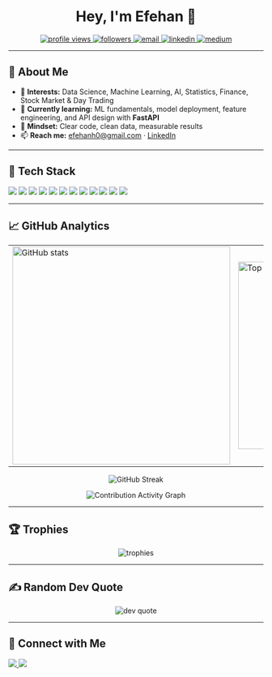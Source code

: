 <!-- Profile Header -->
<h1 align="center">Hey, I'm Efehan 👋</h1>
<p align="center">
  <a href="https://komarev.com/ghpvc/?username=Efeh4n">
    <img src="https://komarev.com/ghpvc/?username=Efeh4n&label=Profile%20views&color=0e75b6&style=flat" alt="profile views" />
  </a>
  <a href="https://github.com/Efeh4n?tab=followers">
    <img src="https://img.shields.io/github/followers/Efeh4n?label=Followers&style=flat" alt="followers" />
  </a>
  <a href="mailto:efehanh0@gmail.com">
    <img src="https://img.shields.io/badge/Email-efehanh0%40gmail.com-D14836?style=flat&logo=gmail&logoColor=white" alt="email" />
  </a>
  <a href="https://www.linkedin.com/in/efehan-husrevoglu-b78306245/" target="_blank">
    <img src="https://img.shields.io/badge/LinkedIn-efehan--husrevoglu-0077B5?style=flat&logo=linkedin&logoColor=white" alt="linkedin" />
  </a>
    <a href="https://medium.com/@efehanh0" target="_blank">
    <img src="https://img.shields.io/badge/Medium-%40efehanh0-12100E?style=flat&logo=medium&logoColor=white" alt="medium" />
  </a>

</p>



---

## 🚀 About Me
- 🔭 **Interests:** Data Science, Machine Learning, AI, Statistics, Finance, Stock Market & Day Trading  
- 🌱 **Currently learning:** ML fundamentals, model deployment, feature engineering, and API design with **FastAPI**  
- 🧠 **Mindset:** Clear code, clean data, measurable results  
- 📫 **Reach me:** <a href="mailto:efehanh0@gmail.com">efehanh0@gmail.com</a> · <a href="https://www.linkedin.com/in/efehan-husrevoglu-b78306245/" target="_blank">LinkedIn</a>

---

## 🧰 Tech Stack
<p align="left">
  <!-- Languages / Core -->
  <img src="https://img.shields.io/badge/Python-3670A0?style=for-the-badge&logo=python&logoColor=ffdd54" />
  <img src="https://img.shields.io/badge/SQL-316192?style=for-the-badge&logo=database&logoColor=white" />
  <!-- DS / ML -->
  <img src="https://img.shields.io/badge/Pandas-150458?style=for-the-badge&logo=pandas&logoColor=white" />
  <img src="https://img.shields.io/badge/NumPy-013243?style=for-the-badge&logo=numpy&logoColor=white" />
  <img src="https://img.shields.io/badge/scikit--learn-F7931E?style=for-the-badge&logo=scikitlearn&logoColor=white" />
  <!-- Backend / API -->
  <img src="https://img.shields.io/badge/FastAPI-009688?style=for-the-badge&logo=fastapi&logoColor=white" />
  <!-- Databases / Cloud -->
  <img src="https://img.shields.io/badge/MySQL-4479A1?style=for-the-badge&logo=mysql&logoColor=white" />
  <img src="https://img.shields.io/badge/Firebase-FFCA28?style=for-the-badge&logo=firebase&logoColor=000" />
  <!-- Tools -->
  <img src="https://img.shields.io/badge/Jupyter-F37626?style=for-the-badge&logo=jupyter&logoColor=white" />
  <img src="https://img.shields.io/badge/Git-F05032?style=for-the-badge&logo=git&logoColor=white" />
  <img src="https://img.shields.io/badge/VS%20Code-007ACC?style=for-the-badge&logo=visualstudiocode&logoColor=white" />
  <img src="https://img.shields.io/badge/Linux-000000?style=for-the-badge&logo=linux&logoColor=white" />
</p>

---

## 📈 GitHub Analytics
<div align="center">
  <table>
    <tr>
      <td>
        <img src="https://github-readme-stats.vercel.app/api?username=Efeh4n&show_icons=true&theme=tokyonight&hide_border=false&include_all_commits=true&count_private=true" width="430" alt="GitHub stats"/>
      </td>
      <td>
        <img src="https://github-readme-stats.vercel.app/api/top-langs/?username=Efeh4n&layout=compact&theme=tokyonight&hide_border=false" width="370" alt="Top Languages"/>
      </td>
    </tr>
  </table>
</div>

<p align="center">
  <img src="https://streak-stats.demolab.com/?user=Efeh4n&theme=tokyonight&hide_border=false" alt="GitHub Streak" />
</p>

<p align="center">
  <img src="https://github-readme-activity-graph.vercel.app/graph?username=Efeh4n&theme=react-dark&hide_border=true&area=true" alt="Contribution Activity Graph" />
</p>

---

## 🏆 Trophies
<p align="center">
  <img src="https://github-profile-trophy.vercel.app/?username=Efeh4n&theme=onedark&no-frame=true&no-bg=true&row=1&margin-w=10" alt="trophies" />
</p>

---

## ✍️ Random Dev Quote
<p align="center">
  <img src="https://quotes-github-readme.vercel.app/api?type=horizontal&theme=tokyonight" alt="dev quote" />
</p>

---

## 🔗 Connect with Me
<p align="left">
  <a href="mailto:efehanh0@gmail.com">
    <img src="https://img.shields.io/badge/Email-efehanh0%40gmail.com-D14836?style=for-the-badge&logo=gmail&logoColor=white" />
  </a>
  <a href="https://www.linkedin.com/in/efehan-husrevoglu-b78306245/" target="_blank">
    <img src="https://img.shields.io/badge/LinkedIn-Connect-0077B5?style=for-the-badge&logo=linkedin&logoColor=white" />
  </a>
</p>

<!--
✨ Extras you can enable later:

1) Pin repos (replace REPO_NAME):
[![Readme Card](https://github-readme-stats.vercel.app/api/pin/?username=Efeh4n&repo=REPO_NAME&theme=tokyonight)](https://github.com/Efeh4n/REPO_NAME)

2) Contribution Snake (requires a GitHub Action to generate the SVG):
![snake gif](https://github.com/Efeh4n/Efeh4n/blob/output/github-contribution-grid-snake.svg)

3) WakaTime coding stats if you use WakaTime:
![WakaTime](https://github-readme-stats.vercel.app/api/wakatime?username=YOUR_WAKATIME_USERNAME&theme=tokyonight)
-->
